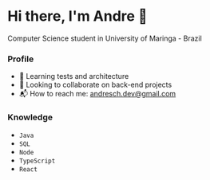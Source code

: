 # Hi there, I'm Andre 👋

Computer Science student in University of Maringa - Brazil

### Profile

- 🌱 Learning tests and architecture
- 🤝 Looking to collaborate on back-end projects
- 📬 How to reach me: <andresch.dev@gmail.com>

### Knowledge

- `Java`
- `SQL`
- `Node`
- `TypeScript`
- `React`
